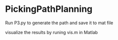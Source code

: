 # PickingPathPlanning

Run P3.py to generate the path and save it to mat file

visualize the results by runing vis.m in Matlab
